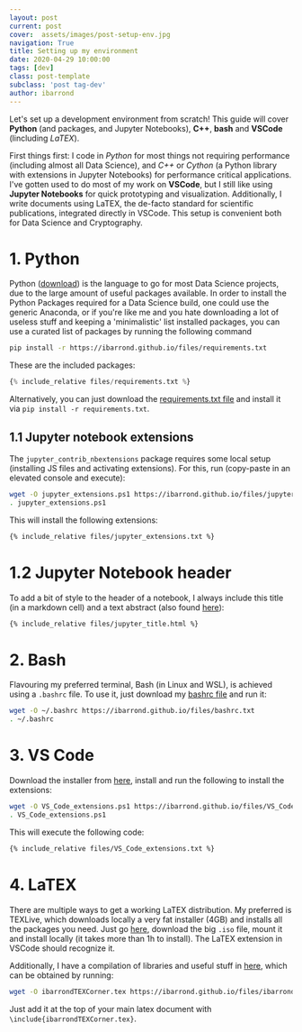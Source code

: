 ```yaml
---
layout: post
current: post
cover:  assets/images/post-setup-env.jpg
navigation: True
title: Setting up my environment
date: 2020-04-29 10:00:00
tags: [dev]
class: post-template
subclass: 'post tag-dev'
author: ibarrond
---
```




Let's set up a development environment from scratch! This guide will cover __Python__ (and packages, and Jupyter Notebooks), __C++__, __bash__ and __VSCode__ (lincluding _LaTEX_).

First things first: I code in _Python_ for most things not requiring performance (including almost all Data Science), and _C++_ or _Cython_ (a Python library with extensions in Jupyter Notebooks) for performance critical applications. I've gotten used to do most of my work on __VSCode__, but I still like using __Jupyter Notebooks__ for quick prototyping and visualization. Additionally, I write documents using LaTEX, the de-facto standard for scientific publications, integrated directly in VSCode. This setup is convenient both for Data Science and Cryptography.



# 1. Python
Python ([download](https://www.python.org/downloads/)) is the language to go for most Data Science projects, due to the large amount of useful packages available. In order to install the Python Packages required for a Data Science build, one could use the generic Anaconda, or if you're like me and you hate downloading a lot of useless stuff and keeping a 'minimalistic' list installed packages, you can use a curated list of packages by running the following command

```bash
pip install -r https://ibarrond.github.io/files/requirements.txt
```

These are the included packages: 

```python
{% include_relative files/requirements.txt %}
```

Alternatively, you can just download the [requirements.txt file](https://ibarrond.github.io/files/requirements.txt) and install it via `pip install -r requirements.txt`.
## 1.1 Jupyter notebook extensions
The `jupyter_contrib_nbextensions` package requires some local setup (installing JS files and activating extensions). For this, run (copy-paste in an elevated console and execute):

```bash
wget -O jupyter_extensions.ps1 https://ibarrond.github.io/files/jupyter_extensions.txt
. jupyter_extensions.ps1
```

This will install the following extensions:

```bash
{% include_relative files/jupyter_extensions.txt %}
```

# 1.2 Jupyter Notebook header
To add a bit of style to the header of a notebook, I always include this title (in a markdown cell) and a text abstract (also found [here](https://ibarrond.github.io/files/jupyter_title.html)):
```html
{% include_relative files/jupyter_title.html %}
```

# 2. Bash
Flavouring my preferred terminal, Bash (in Linux and WSL), is achieved using a `.bashrc` file. To use it, just download my [bashrc file](https://ibarrond.github.io/files/.bashrc) and run it:
```bash
wget -O ~/.bashrc https://ibarrond.github.io/files/bashrc.txt
. ~/.bashrc
```

# 3. VS Code
Download the installer from [here](https://code.visualstudio.com/docs/setup/setup-overview), install and run the following to install the extensions:

```bash
wget -O VS_Code_extensions.ps1 https://ibarrond.github.io/files/VS_Code_extensions.txt
. VS_Code_extensions.ps1
```

This will execute the following code:

```bash
{% include_relative files/VS_Code_extensions.txt %}
```

# 4. LaTEX
There are multiple ways to get a working LaTEX distribution. My preferred is TEXLive, which downloads locally a very fat installer (4GB) and installs all the packages you need. Just go [here](https://www.tug.org/texlive/acquire-iso.html), download the big `.iso` file, mount it and install locally (it takes more than 1h to install). The LaTEX extension in VSCode should recognize it.

Additionally, I have a compilation of libraries and useful stuff in [here](https://ibarrond.github.io/files/ibarrondTEXCorner.tex), which can be obtained by running:

```bash
wget -O ibarrondTEXCorner.tex https://ibarrond.github.io/files/ibarrondTEXCorner.tex
```
Just add it at the top of your main latex document with `\include{ibarrondTEXCorner.tex}`.

